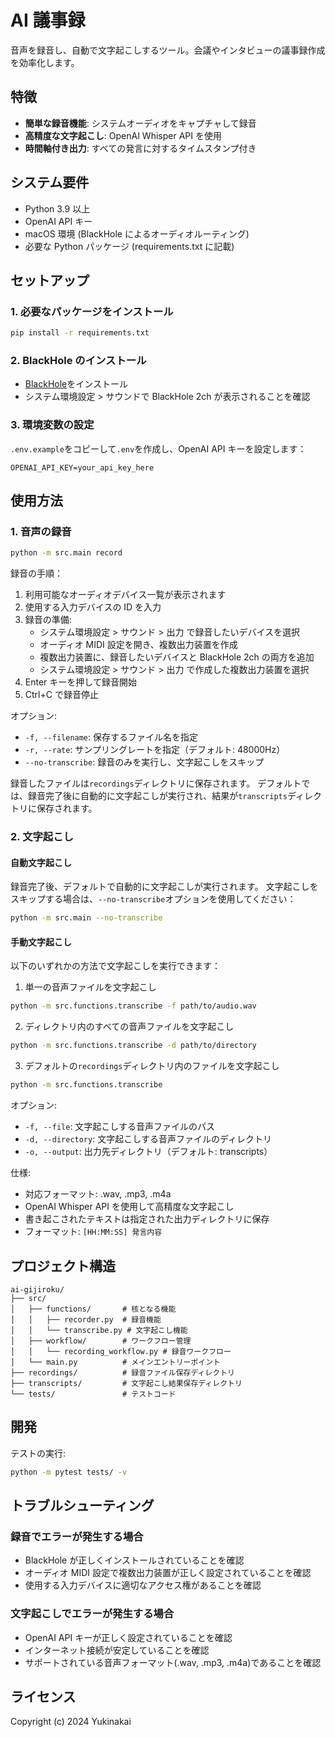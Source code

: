 # AI 議事録

音声を録音し、自動で文字起こしするツール。会議やインタビューの議事録作成を効率化します。

## 特徴

- **簡単な録音機能**: システムオーディオをキャプチャして録音
- **高精度な文字起こし**: OpenAI Whisper API を使用
- **時間軸付き出力**: すべての発言に対するタイムスタンプ付き

## システム要件

- Python 3.9 以上
- OpenAI API キー
- macOS 環境 (BlackHole によるオーディオルーティング)
- 必要な Python パッケージ (requirements.txt に記載)

## セットアップ

### 1. 必要なパッケージをインストール

```bash
pip install -r requirements.txt
```

### 2. BlackHole のインストール

- [BlackHole](https://existential.audio/blackhole/)をインストール
- システム環境設定 > サウンドで BlackHole 2ch が表示されることを確認

### 3. 環境変数の設定

`.env.example`をコピーして`.env`を作成し、OpenAI API キーを設定します：

```
OPENAI_API_KEY=your_api_key_here
```

## 使用方法

### 1. 音声の録音

```bash
python -m src.main record
```

録音の手順：

1. 利用可能なオーディオデバイス一覧が表示されます
2. 使用する入力デバイスの ID を入力
3. 録音の準備:
   - システム環境設定 > サウンド > 出力 で録音したいデバイスを選択
   - オーディオ MIDI 設定を開き、複数出力装置を作成
   - 複数出力装置に、録音したいデバイスと BlackHole 2ch の両方を追加
   - システム環境設定 > サウンド > 出力 で作成した複数出力装置を選択
4. Enter キーを押して録音開始
5. Ctrl+C で録音停止

オプション:

- `-f, --filename`: 保存するファイル名を指定
- `-r, --rate`: サンプリングレートを指定（デフォルト: 48000Hz）
- `--no-transcribe`: 録音のみを実行し、文字起こしをスキップ

録音したファイルは`recordings`ディレクトリに保存されます。
デフォルトでは、録音完了後に自動的に文字起こしが実行され、結果が`transcripts`ディレクトリに保存されます。

### 2. 文字起こし

#### 自動文字起こし

録音完了後、デフォルトで自動的に文字起こしが実行されます。
文字起こしをスキップする場合は、`--no-transcribe`オプションを使用してください：

```bash
python -m src.main --no-transcribe
```

#### 手動文字起こし

以下のいずれかの方法で文字起こしを実行できます：

1. 単一の音声ファイルを文字起こし

```bash
python -m src.functions.transcribe -f path/to/audio.wav
```

2. ディレクトリ内のすべての音声ファイルを文字起こし

```bash
python -m src.functions.transcribe -d path/to/directory
```

3. デフォルトの`recordings`ディレクトリ内のファイルを文字起こし

```bash
python -m src.functions.transcribe
```

オプション:

- `-f, --file`: 文字起こしする音声ファイルのパス
- `-d, --directory`: 文字起こしする音声ファイルのディレクトリ
- `-o, --output`: 出力先ディレクトリ（デフォルト: transcripts）

仕様:

- 対応フォーマット: .wav, .mp3, .m4a
- OpenAI Whisper API を使用して高精度な文字起こし
- 書き起こされたテキストは指定された出力ディレクトリに保存
- フォーマット: `[HH:MM:SS] 発言内容`

## プロジェクト構造

```
ai-gijiroku/
├── src/
│   ├── functions/       # 核となる機能
│   │   ├── recorder.py  # 録音機能
│   │   └── transcribe.py # 文字起こし機能
│   ├── workflow/        # ワークフロー管理
│   │   └── recording_workflow.py # 録音ワークフロー
│   └── main.py          # メインエントリーポイント
├── recordings/          # 録音ファイル保存ディレクトリ
├── transcripts/         # 文字起こし結果保存ディレクトリ
└── tests/               # テストコード
```

## 開発

テストの実行:

```bash
python -m pytest tests/ -v
```

## トラブルシューティング

### 録音でエラーが発生する場合

- BlackHole が正しくインストールされていることを確認
- オーディオ MIDI 設定で複数出力装置が正しく設定されていることを確認
- 使用する入力デバイスに適切なアクセス権があることを確認

### 文字起こしでエラーが発生する場合

- OpenAI API キーが正しく設定されていることを確認
- インターネット接続が安定していることを確認
- サポートされている音声フォーマット(.wav, .mp3, .m4a)であることを確認

## ライセンス

Copyright (c) 2024 Yukinakai
